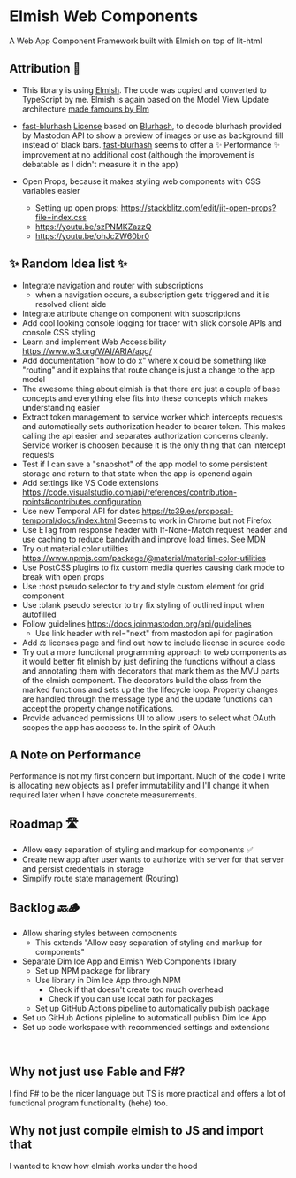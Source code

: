 # Elmish Web Components

A Web App Component Framework built with Elmish on top of lit-html

## Attribution 👏

- This library is using [Elmish](https://github.com/elmish/elmish). The code was copied and converted to TypeScript by me. Elmish is again based on the Model View Update architecture [made famouns by Elm](https://github.com/elmish/elmish#elmish-elm-like-abstractions-for-f-applications)

- [fast-blurhash](https://github.com/mad-gooze/fast-blurhash) [License](https://github.com/mad-gooze/fast-blurhash/blob/main/LICENSE) based on [Blurhash](https://github.com/woltapp/blurhash/), to decode blurhash provided by Mastodon API to show a preview of images or use as background fill instead of black bars. [fast-blurhash](https://github.com/mad-gooze/fast-blurhash) seems to offer a ✨ Performance ✨ improvement at no additional cost (although the improvement is debatable as I didn't measure it in the app)

- Open Props, because it makes styling web components with CSS variables easier
  - Setting up open props: https://stackblitz.com/edit/jit-open-props?file=index.css
  - https://youtu.be/szPNMKZazzQ
  - https://youtu.be/ohJcZW60br0

## ✨ Random Idea list ✨

- Integrate navigation and router with subscriptions
  - when a navigation occurs, a subscription gets triggered and it is resolved client side
- Integrate attribute change on component with subscriptions
- Add cool looking console logging for tracer with slick console APIs and console CSS styling
- Learn and implement Web Accessibility https://www.w3.org/WAI/ARIA/apg/
- Add documentation "how to do x" where x could be something like "routing" and it explains that route change is just a change to the app model
- The awesome thing about elmish is that there are just a couple of base concepts and everything else fits into these concepts which makes understanding easier
- Extract token management to service worker which intercepts requests and automatically sets authorization header to bearer token. This makes calling the api easier and separates authorization concerns cleanly. Service worker is choosen because it is the only thing that can intercept requests
- Test if I can save a "snapshot" of the app model to some persistent storage and return to that state when the app is openend again
- Add settings like VS Code extensions https://code.visualstudio.com/api/references/contribution-points#contributes.configuration
- Use new Temporal API for dates https://tc39.es/proposal-temporal/docs/index.html
  Seeems to work in Chrome but not Firefox
- Use ETag from response header with If-None-Match request header and use caching to reduce bandwith and improve load times. See [MDN](https://developer.mozilla.org/en-US/docs/Web/HTTP/Headers/ETag)
- Try out material color utiilties https://www.npmjs.com/package/@material/material-color-utilities
- Use PostCSS plugins to fix custom media queries causing dark mode to break with open props
- Use :host pseudo selector to try and style custom element for grid component
- Use :blank pseudo selector to try fix styling of outlined input when autofilled
- Follow guidelines https://docs.joinmastodon.org/api/guidelines
  - Use link header with rel="next" from mastodon api for pagination
- Add ⚖️ licenses page and find out how to include license in source code
- Try out a more functional programming approach to web components as it would better fit elmish by just defining the functions without a class and annotating them with decorators that mark them as the MVU parts of the elmish component. The decorators build the class from the marked functions and sets up the the lifecycle loop. Property changes are handled through the message type and the update functions can accept the property change notifications.
- Provide advanced permissions UI to allow users to select what OAuth scopes the app has acccess to. In the spirit of OAuth

## A Note on Performance

Performance is not my first concern but important. Much of the code I write is allocating new objects as I prefer immutability and I'll change it when required later when I have concrete measurements.

## Roadmap 🛣️

- Allow easy separation of styling and markup for components ✅
- Create new app after user wants to authorize with server for that server and persist credentials in storage
- Simplify route state management (Routing)

## Backlog 🔙🪵

- Allow sharing styles between components
  - This extends "Allow easy separation of styling and markup for components"
- Separate Dim Ice App and Elmish Web Components library
  - Set up NPM package for library
  - Use library in Dim Ice App through NPM
    - Check if that doesn't create too much overhead
    - Check if you can use local path for packages
  - Set up GitHub Actions pipeline to automatically publish package
- Set up GitHub Actions pipleline to automaticall publish Dim Ice App
- Set up code workspace with recommended settings and extensions

<br/>

## Why not just use Fable and F#?

I find F# to be the nicer language but TS is more practical and offers a lot of functional program functionality (hehe) too.

## Why not just compile elmish to JS and import that

I wanted to know how elmish works under the hood

